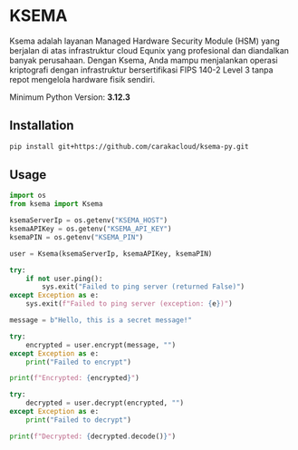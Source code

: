 # KSEMA

Ksema adalah layanan Managed Hardware Security Module (HSM) yang berjalan di atas infrastruktur cloud Equnix yang profesional dan diandalkan banyak perusahaan. Dengan Ksema, Anda mampu menjalankan operasi kriptografi dengan infrastruktur bersertifikasi FIPS 140-2 Level 3 tanpa repot mengelola hardware fisik sendiri.

Minimum Python Version: **3.12.3**

## Installation
```bash
pip install git+https://github.com/carakacloud/ksema-py.git
```

## Usage
```py
import os
from ksema import Ksema

ksemaServerIp = os.getenv("KSEMA_HOST")
ksemaAPIKey = os.getenv("KSEMA_API_KEY")
ksemaPIN = os.getenv("KSEMA_PIN")

user = Ksema(ksemaServerIp, ksemaAPIKey, ksemaPIN)

try:
    if not user.ping():
        sys.exit("Failed to ping server (returned False)")
except Exception as e:
    sys.exit(f"Failed to ping server (exception: {e})")

message = b"Hello, this is a secret message!"

try:
    encrypted = user.encrypt(message, "")
except Exception as e:
    print("Failed to encrypt")

print(f"Encrypted: {encrypted}")

try:
    decrypted = user.decrypt(encrypted, "")
except Exception as e:
    print("Failed to decrypt")

print(f"Decrypted: {decrypted.decode()}")
```
